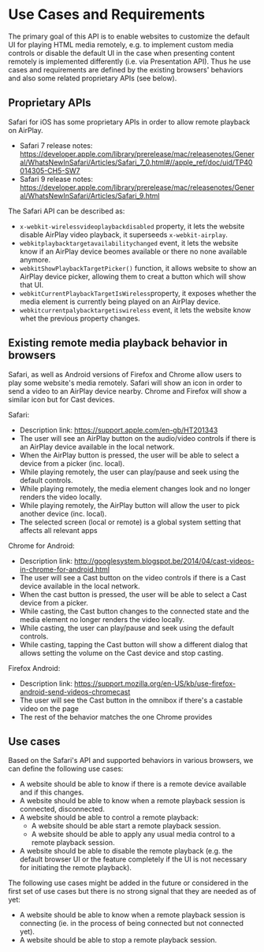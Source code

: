 # Use Cases and Requirements

The primary goal of this API is to enable websites to customize the default UI for playing HTML media remotely, e.g. to implement custom media controls or disable the default UI in the case when presenting content remotely is implemented differently (i.e. via Presentation API). Thus he use cases and requirements are defined by the existing browsers' behaviors and also some related proprietary APIs (see below).


## Proprietary APIs

Safari for iOS has some proprietary APIs in order to allow remote playback on AirPlay.
- Safari 7 release notes: https://developer.apple.com/library/prerelease/mac/releasenotes/General/WhatsNewInSafari/Articles/Safari_7_0.html#//apple_ref/doc/uid/TP40014305-CH5-SW7
- Safari 9 release notes: https://developer.apple.com/library/prerelease/mac/releasenotes/General/WhatsNewInSafari/Articles/Safari_9.html

The Safari API can be described as:
- ```x-webkit-wirelessvideoplaybackdisabled``` property, it lets the website disable AirPlay video playback, it superseeds ```x-webkit-airplay```.
- ```webkitplaybacktargetavailabilitychanged``` event, it lets the website know if an AirPlay device beomes available or there no none available anymore.
- ```webkitShowPlaybackTargetPicker()``` function, it allows website to show an AirPlay device picker, allowing them to creat a button which will show that UI.
- ```webkitCurrentPlaybackTargetIsWireless```property, it exposes whether the media element is currently being played on an AirPlay device.
- ```webkitcurrentpalybacktargetiswireless``` event, it lets the website know whet the previous property changes.


## Existing remote media playback behavior in browsers

Safari, as well as Android versions of Firefox and Chrome allow users to play some website's media remotely. Safari will show an icon in order to send a video to an AirPlay device nearby. Chrome and Firefox will show a similar icon but for Cast devices.

Safari:
- Description link: https://support.apple.com/en-gb/HT201343
- The user will see an AirPlay button on the audio/video controls if there is an AirPlay device available in the local network.
- When the AirPlay button is pressed, the user will be able to select a device from a picker (inc. local).
- While playing remotely, the user can play/pause and seek using the default controls.
- While playing remotely, the media element changes look and no longer renders the video locally.
- While playing remotely, the AirPlay button will allow the user to pick another device (inc. local).
- The selected screen (local or remote) is a global system setting that affects all relevant apps

Chrome for Android:
- Description link: http://googlesystem.blogspot.be/2014/04/cast-videos-in-chrome-for-android.html
- The user will see a Cast button on the video controls if there is a Cast device available in the local network.
- When the cast button is pressed, the user will be able to select a Cast device from a picker.
- While casting, the Cast button changes to the connected state and the media element no longer renders the video locally.
- While casting, the user can play/pause and seek using the default controls.
- While casting, tapping the Cast button will show a different dialog that allows setting the volume on the Cast device and stop casting.

Firefox Android:
- Description link: https://support.mozilla.org/en-US/kb/use-firefox-android-send-videos-chromecast
- The user will see the Cast button in the omnibox if there's a castable video on the page
- The rest of the behavior matches the one Chrome provides

## Use cases

Based on the Safari's API and supported behaviors in various browsers, we can define the following use cases:
- A website should be able to know if there is a remote device available and if this changes.
- A website should be able to know when a remote playback session is connected, disconnected.
- A website should be able to control a remote playback:
  - A website should be able start a remote playback session.
  - A website should be able to apply any usual media control to a remote playback session.
- A website should be able to disable the remote playback (e.g. the default browser UI or the feature completely if the UI is not necessary for initiating the remote playback).

The following use cases might be added in the future or considered in the first set of use cases but there is no strong signal that they are needed as of yet:
- A website should be able to know when a remote playback session is connecting (ie. in the process of being connected but not connected yet).
- A website should be able to stop a remote playback session.
